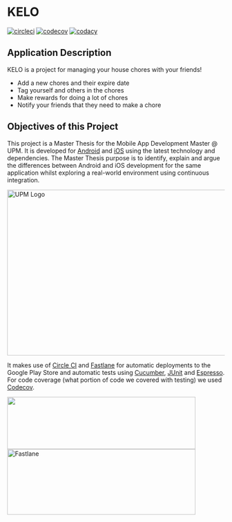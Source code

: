 # KELO

[![circleci](https://img.shields.io/circleci/build/github/olmedocr/tfm-ios/master)](https://app.circleci.com/pipelines/github/olmedocr/tfm-ios?branch=master)
[![codecov](https://codecov.io/gh/olmedocr/tfm-ios/branch/master/graph/badge.svg?token=Q4B7RHSBTG)](https://codecov.io/gh/olmedocr/tfm-ios)
[![codacy](https://app.codacy.com/project/badge/Grade/afe1a0772056449b9ebacf0759cff331)](https://www.codacy.com/gh/olmedocr/tfm-ios/dashboard?utm_source=github.com&amp;utm_medium=referral&amp;utm_content=olmedocr/tfm-ios&amp;utm_campaign=Badge_Grade)




## Application Description

KELO is a project for managing your house chores with your friends!

- Add a new chores and their expire date
- Tag yourself and others in the chores
- Make rewards for doing a lot of chores
- Notify your friends that they need to make a chore

## Objectives of this Project

This project is a Master Thesis for the Mobile App Development Master @ UPM. It is developed for [Android](https://github.com/gabrielglbh/tfm-android) and [iOS](https://github.com/olmedocr/tfm-ios) using the latest technology and dependencies. The Master Thesis purpose is to identify, explain and argue the differences between Android and iOS development for the same application whilst exploring a real-world environment using continuous integration. 

<img src="https://www.upm.es/sfs/Rectorado/Gabinete%20del%20Rector/Logos/UPM/CEI/LOGOTIPO%20leyenda%20color%20JPG%20p.png" alt="UPM Logo" width="827" height="384">

It makes use of [Circle CI](https://app.circleci.com/pipelines/github/gabrielglbh/tfm-android) and [Fastlane](https://fastlane.tools/) for automatic deployments to the Google Play Store and automatic tests using [Cucumber](https://cucumber.io/docs/installation/), [JUnit](https://junit.org/junit4/) and [Espresso](https://developer.android.com/training/testing/espresso). For code coverage (what portion of code we covered with testing) we used [Codecov](https://app.codecov.io/gh/gabrielglbh/tfm-android).

<img src="https://user-images.githubusercontent.com/194400/41597205-a57442ea-73c4-11e8-9591-61f5c83c7e66.png" width="436" height="121">

<img src="https://miro.medium.com/max/871/1*UchIRfbd6orknkV4FZAwTw.png" alt="Fastlane" width="436" height="152">
